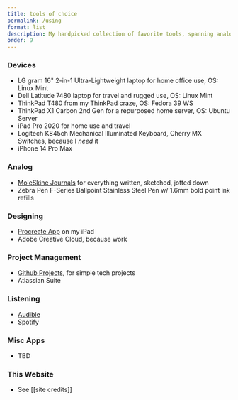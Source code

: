 ```yaml
---
title: tools of choice
permalink: /using
format: list
description: My handpicked collection of favorite tools, spanning analog and digital domains.
order: 9
---
```


### Devices
- LG gram 16" 2-in-1 Ultra-Lightweight laptop for home office use, OS: Linux Mint
- Dell Latitude 7480 laptop for travel and rugged use, OS: Linux Mint
- ThinkPad T480 from my ThinkPad craze, OS: Fedora 39 WS
- ThinkPad X1 Carbon 2nd Gen for a repurposed home server, OS: Ubuntu Server
- iPad Pro 2020 for home use and travel
- Logitech K845ch Mechanical Illuminated Keyboard, Cherry MX Switches, because I *need* it
- iPhone 14 Pro Max

### Analog
- [MoleSkine Journals](https://www.moleskine.com/en-us/) for everything written, sketched, jotted down
- Zebra Pen F-Series Ballpoint Stainless Steel Pen w/ 1.6mm bold point ink refills

### Designing
- [Procreate App](https://procreate.art/) on my iPad
- Adobe Creative Cloud, because work 

### Project Management
- [Github Projects](https://docs.github.com/en/issues/planning-and-tracking-with-projects/creating-projects/creating-a-project), for simple tech projects
- Atlassian Suite

### Listening
- [Audible](https://www.audible.in/)
- Spotify

### Misc Apps
- TBD

### This Website
- See [[site credits]]